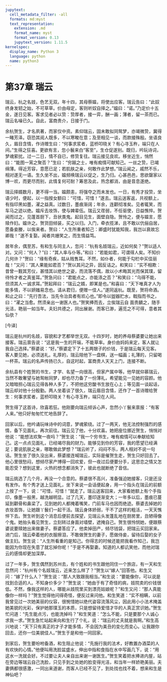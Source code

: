 ```yaml
---
jupytext:
  cell_metadata_filter: -all
  formats: md:myst
  text_representation:
    extension: .md
    format_name: myst
    format_version: 0.13
    jupytext_version: 1.11.5
kernelspec:
  display_name: Python 3
  language: python
  name: python3
---
```

# 第37章 瑞云

瑞云，杭之名妓，色艺无双。年十四，其母蔡媪，将使出应客。瑞云告曰：“此奴终身发轫之始，不可草草。价由母定，客则听奴自择之。”媪曰：“诺。”乃定价十五金，遂日见客。客求见者必以贽：贽厚者，接一弈，酬一画；薄者，留一茶而已。瑞云名噪已久。自此，富商贵介，日接于门。

余杭贺生，才名夙著，而家仅中资。素仰瑞云，固未敢拟同鸳梦，亦竭微贽，冀得一睹芳泽。窃恐其阅人既多，不以寒畯在意；及至相见一谈，而款接殊殷。坐语良久，眉目含情，作诗赠生曰：“何事求浆者，蓝桥叩晓关？有心寻玉杵，端只在人间。”生得之狂喜。更欲有言，忽小鬟来白“客至”，生仓促遂别。既归，吟玩诗词，梦魂萦扰。过一二日，情不自已，修贽复往。瑞云接见良欢。移坐近生，悄然曰：“能图一宵之聚否？”生曰：“穷踧之士，唯有痴情可献知己。一丝之贽，已竭绵薄。得近芳容，意愿已足；若肌肤之亲，何敢作此梦想。”瑞云闻之，戚然不乐，相对遂无一语。生久坐不出，媪频唤瑞云以促之，生乃归。心甚邑邑，思欲罄家以博一欢，而更尽而别，此情复何可耐？筹思及此，热念都消，由是音息遂绝。

瑞云择婿数月，更不得一当。媪颇恚，将强夺之而未发也。一日，有秀才投贽，坐语少时，便起，以一指按女额曰：“可惜，可惜！”遂去。瑞云送客返，共视额上，有指印黑如墨，濯之益真。过数日，墨痕渐阔；年余，连颧彻准矣。见者辄笑，而车马之迹以绝。媪斥去妆饰，使与婢辈伍。瑞云又荏弱，不任驱使，日益憔悴。贺闻而过之，见蓬首厨下，丑状类鬼。起目见生，面壁自隐。贺怜之，便与媪言，愿赎作妇。媪许之。贺货田倾装，买之以归。入门，牵衣揽涕，且不敢以伉俪自居，愿备妾媵，以俟来者。贺曰：“人生所重者知己：卿盛时犹能知我，我岂以衰故忘卿哉！”遂不复娶。闻者共姗笑之，而生情益笃。

居年余，偶至苏，有和生与同主人，忽问：“杭有名妓瑞云，近如何矣？”贺以适人对。又问：“何人？”曰：“其人率与仆等。”和曰：“若能如君，可谓得人矣。不知价几何许？”贺曰：“缘有奇疾，姑从贱售耳。不然，如仆者，何能于勾栏中买佳丽哉！”又问：“其人果能如君否？”贺以其问之异，因反诘之。和笑曰：“实不相欺：昔曾一觐其芳仪，甚惜其以绝世之姿，而流落不偶，故以小术晦其光而保其璞，留待怜才者之真鉴耳。”贺急问曰：“君能点之，亦能涤之否？”和笑曰：“乌得不能，但须其人一诚求耳。”贺起拜曰：“瑞云之婿，即某是也。”和喜曰：“天下唯真才人为能多情，不以妍媸易念也。请从君归，便赠一佳人。”遂同返杭。既至，贺将命酒。和止之曰：“先行吾法，当先令治具者有欢心也。”即令以盥器贮水，戟指而书之，曰：“濯之当愈。然须亲出一谢医人也。”贺笑捧而去，立俟瑞云自 面贵靧之，随手光洁，艳丽一如当年。夫妇共德之，同出展谢。而客已渺，遍觅之不可得，意者其仙欤？

[今译]

瑞云是杭州的名妓，容貌和才艺都举世无双。十四岁时，她的养母蔡婆要让她出来接客。瑞云禀告说：“这是我一生的开端，不能草率。身价由妈妈来定，客人就让我自己选择。”蔡婆说：“好。”蔡婆定下了十五两银子的价钱，于是瑞云每天见客。客人要见她，必须送礼。礼厚的，瑞云陪他下一盘棋，送一幅画；礼薄的，只留喝一杯茶。瑞云的名声传扬已久，自这时起，富商贵人天天上门，连接不断。

余杭县有个姓贺的书生，才学、名望一向很高，但家产属中等。他早就仰慕瑞云，当然不敢奢望与她鸳帐同梦，却也尽力备了一份薄礼，希望能见一见她的容颜。他又暗暗担心瑞云见得各种人多了，不把他这穷酸书生放在心上；等见面一谈起话，瑞云却对他十分殷勤。两人坐着谈了很久，瑞云眉目含情，还作了一首诗赠给贺生：何事求浆者，蓝桥叩晓关？有心寻玉杵，端只在人间。

贺生得了这首诗，欣喜若狂。他刚要向瑞云倾诉心声，忽然小丫鬟来禀报：“有客人来。”他只好匆匆忙忙地告辞了。

回家以后，他吟诵玩味诗中的词意，梦魂萦绕。过了一两天，他无法控制强烈的感情，备下见面礼，再次前往。瑞云见了他，十分欢喜。她把座位挪近贺生，悄悄对他说：“能想法欢聚一夜吗？”贺生说：“我一个穷书生，唯有痴情可以奉献给知己。这一点点见面礼，已经竭尽我的财力。能够见到你的芳容，我的愿望已经满足；要说肌肤之亲，哪敢做此梦想？”瑞云听了，闷闷不乐，两人相对不说一句话。贺生坐了很久没出来，蔡婆接连喊瑞云，实际是催贺生走，贺生只好回去了。他心里很愁闷，想倾尽家产博得一回欢爱，但一夜过后便要分手，这思恋之情又怎能忍受？想到这里，火热的想念都消失了，彼此也就断绝了音信。

瑞云挑选了几个月，再没一个合意的。蔡婆很不高兴，准备强迫她接客，只是还没有发作。有个秀才送上见面礼，坐下来说一会话便起身，用一个指头在瑞云的前额上按了一下，说：“可惜，可惜！”就走了。瑞云送客回来，大家看她额上有个手指印，像墨一般黑，越洗越明显。过了几天，墨印逐渐变大；一年多以后，墨痕已蔓延到颧骨和鼻梁了。见到她的人都掩着嘴笑，门前车马也因而绝迹。蔡婆去掉她的衣妆首饰，让她跟丫鬟们一起干活。瑞云身体娇弱，干不了这样的粗活，一天天憔悴下去。贺生听到这个消息后便前去探望，见瑞云头发蓬乱地在厨房里，丑陋得像个鬼。她抬头看见贺生，立刻转过身面对墙壁，遮掩自己。贺生很怜悯她，便跟蔡婆说要赎她出来做妻子。蔡婆答应了。他卖掉田产，倾尽钱袋，把瑞云买回家来。进门后，瑞云牵着他的衣服擦泪，不敢做贺生的妻子，愿做侍妾，留待后娶的女子做主妇。贺生说：“人生所看重的是知己。你得志的时候还能把我看作知己，我岂能因为你现在失意了就忘掉你呢！”于是不再娶妻。知道的人都讥笑他，而他对瑞云的感情却更加深厚。

过了一年多，贺生偶然到苏州去，有个姓和的书生跟他同住一个旅店，有一天和生忽然问：“杭州有个名妓瑞云，近来怎么样了？”贺生以“嫁人”回答他。和生又问：“嫁了什么人？”贺生说：“那人大致跟我相当。”和生说：“要能像你，可以说是找到合适的人。不知身价多少？”贺生说：“她由于有了奇怪的病，妓院卖的价钱很低。不然，像我这样的人，哪能从妓院里买到漂亮姑娘呢？”和生又问：“那人真能像你一样吗？”贺生觉得他问得奇怪，便反过来问他。和生笑道：“实不相瞒，以前我曾见过一次她美丽的仪容，很惋惜她以绝代姿容流落风尘，因此用小小法术掩盖她美貌的光彩，保护她那璞玉的本质，只是想留待爱惜才华的人真正赏识她。”贺生忙问道：“先生能点污，也能洗掉吗？”和生笑道：“怎么不能，只是要那个人诚心求我一求。”贺生急忙站起来向和生行了个礼，说：“瑞云的丈夫就是我啊。”和生高兴地说：“天下只有真正的才子才能多情，不会因为美丑的变化而变心。让我跟你回去，还你一位美貌佳人。”贺生于是和他一同回家。

到家后，贺生要吩咐备酒，和生阻止他说：“先施行我的法术，好教置办酒菜的人有欢快的心情。”他便叫用洗脸盆盛水，伸出中指和食指在水中写画几下，说：“用这水一洗就会好。不过要让夫人亲自出来谢一谢医生。”贺生笑着把水捧进内屋，站在旁边等瑞云自己洗脸，只见手到之处她的脸变得光洁，和当年一样娇艳美丽。夫妻俩都很感激，一同出来道谢，而客人已经不见了，到处找也找不着，想来和生是神仙吧？


